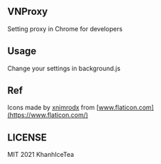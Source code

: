 ## VNProxy

Setting proxy in Chrome for developers

## Usage

Change your settings in background.js

## Ref

Icons made by [xnimrodx](https://www.flaticon.com/authors/xnimrodx) from [www.flaticon.com](https://www.flaticon.com/)

## LICENSE

MIT 2021 KhanhIceTea